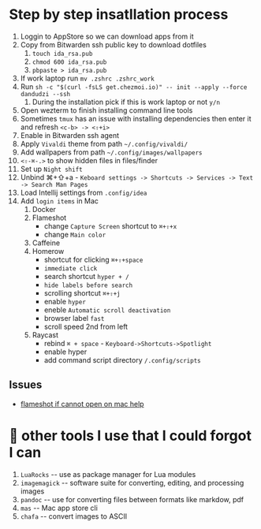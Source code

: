 # Step by step insatllation process

1. Loggin to AppStore so we can download apps from it
1. Copy from Bitwarden ssh public key to download dotfiles
    1. `touch ida_rsa.pub`
    1. `chmod 600 ida_rsa.pub`
    1. `pbpaste > ida_rsa.pub`
1. If work laptop run `mv .zshrc .zshrc_work`
1. Run `sh -c "$(curl -fsLS get.chezmoi.io)" -- init --apply --force dandudzi --ssh`
    1. During the installation pick if this is work laptop or not `y/n`
1. Open wezterm to finish installing command line tools
1. Sometimes `tmux` has an issue with installing dependencies then enter it and refresh `<c-b> -> <⇧+i>`
1. Enable in Bitwarden ssh agent
1. Apply `Vivaldi` theme from path `~/.config/vivaldi/`
1. Add wallpapers from path `~/.config/images/wallpapers`
1. `<⇧-⌘-.>` to show hidden files in files/finder
1. Set up `Night shift`
1. Unbind ⌘+⇧+a - `Keboard settings -> Shortcuts -> Services -> Text -> Search Man Pages`
1. Load Intellij settings from `.config/idea`
1. Add `login items` in Mac
    1. Docker
    1. Flameshot
        - change `Capture Screen` shortcut to `⌘+⇧+x`
        - change `Main color`
    1. Caffeine
    1. Homerow
        - shortcut for clicking `⌘+⇧+space`
        - `immediate click`
        - search shortcut `hyper + /`
        - `hide labels before search`
        - scrolling shortcut `⌘+⇧+j`
        - enable `hyper`
        - eneble `Automatic scroll deactivation`
        - browser label `fast`
        - scroll speed 2nd from left
    1. Raycast
        - rebind `⌘ + space` - `Keyboard->Shortcuts->Spotlight`
        - enable hyper
        - add command script directory `/.config/scripts`

## Issues

- [flameshot if cannot open on mac help](https://github.com/flameshot-org/flameshot/issues/3572#issuecomment-2089076723)

# 🔨 other tools I use that I could forgot I can

1. `LuaRocks`               -- use as package manager for Lua modules
1. `imagemagick`            -- software suite for converting, editing, and processing images
1. `pandoc`                 -- use for converting files between formats like markdow, pdf
1. `mas`                    -- Mac app store cli
1. `chafa`                  -- convert images to ASCII
